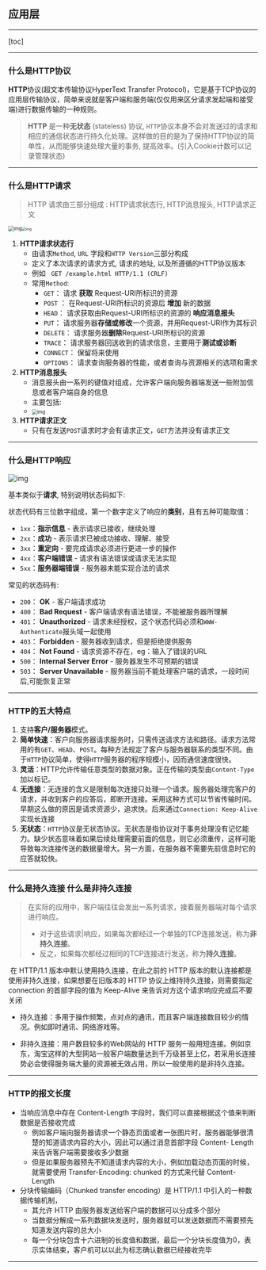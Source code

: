## 应用层 ##

---

[toc]

---

### 什么是HTTP协议 ###

**HTTP**协议(超文本传输协议HyperText Transfer Protocol)，它是基于TCP协议的应用层传输协议，简单来说就是客户端和服务端(仅仅用来区分请求发起端和接受端)进行数据传输的一种规则。

> **HTTP** 是一种**无状态** (stateless) 协议, `HTTP`协议本身不会对发送过的请求和相应的通信状态进行持久化处理。这样做的目的是为了保持HTTP协议的简单性，从而能够快速处理大量的事务, 提高效率。(引入Cookie计数可以记录管理状态)

---

### 什么是HTTP请求 ###

> HTTP 请求由三部分组成 : HTTP请求状态行, HTTP消息报头, HTTP请求正文

<img src="https://pic2.zhimg.com/80/v2-12836e928e97f0d1acf375b34981a071_720w.jpg" alt="img" style="zoom: 67%;" /><img src="https://pic4.zhimg.com/80/v2-839818777263adb12e93aafda6595633_720w.jpg" alt="img" style="zoom: 50%;" />

1. **HTTP请求状态行**
    - 由请求`Method`, `URL` 字段和`HTTP Version`三部分构成
    - 定义了本次请求的请求方式, 请求的地址, 以及所遵循的HTTP协议版本
    - 例如 ``` GET /example.html HTTP/1.1 (CRLF)```
    - 常用`Method`:
        -  `GET`： 请求 **获取** Request-URI所标识的资源
        -  `POST` ： 在Request-URI所标识的资源后 **增加** 新的数据
        -  `HEAD`： 请求获取由Request-URI所标识的资源的 **响应消息报头**
        -  `PUT`： 请求服务器**存储或修改**一个资源，并用Request-URI作为其标识 
        -  `DELETE`： 请求服务器**删除**Request-URI所标识的资源
        -  `TRACE`： 请求服务器回送收到的请求信息，主要用于**测试或诊断**
        -  `CONNECT`： 保留将来使用
        -  `OPTIONS`： 请求查询服务器的性能，或者查询与资源相关的选项和需求
2. **HTTP消息报头**
    - 消息报头由一系列的键值对组成，允许客户端向服务器端发送一些附加信息或者客户端自身的信息
    - 主要包括:
    - <img src="https://pic2.zhimg.com/80/v2-8b50f49b69a70379a52b47060dcdf1f9_720w.jpg" alt="img" style="zoom:67%;" />
3. **HTTP请求正文**
    - 只有在发送`POST`请求时才会有请求正文，`GET`方法并没有请求正文

---

### 什么是HTTP响应 ###

![img](https://pic2.zhimg.com/80/v2-8eefa42df5c663cf259b39be57359bb1_720w.jpg)

基本类似于**请求**, 特别说明状态码如下:

状态代码有三位数字组成，第一个数字定义了响应的**类别**，且有五种可能取值：

- `1xx`：**指示信息** - 表示请求已接收，继续处理 
- `2xx`：**成功** - 表示请求已被成功接收、理解、接受 
- `3xx`：**重定向** - 要完成请求必须进行更进一步的操作
- `4xx`：**客户端错误** - 请求有语法错误或请求无法实现 
- `5xx`：**服务器端错误** - 服务器未能实现合法的请求

常见的状态码有:

- `200`： **OK** - 客户端请求成功
- `400`： **Bad Request** - 客户端请求有语法错误，不能被服务器所理解 
- `401`： **Unauthorized** - 请求未经授权，这个状态代码必须和`WWW-Authenticate`报头域一起使用
- `403`： **Forbidden** - 服务器收到请求，但是拒绝提供服务 
- `404`： **Not Found** - 请求资源不存在，eg：输入了错误的URL
- `500`： **Internal Server Error** - 服务器发生不可预期的错误 
- `503`： **Server Unavailable** - 服务器当前不能处理客户端的请求，一段时间后,可能恢复正常

---

### HTTP的五大特点 ###

1. 支持**客户/服务器**模式。
2. **简单快速**：客户向服务器请求服务时，只需传送请求方法和路径。请求方法常用的有`GET`、`HEAD`、`POST`。每种方法规定了客户与服务器联系的类型不同。由于`HTTP`协议简单，使得`HTTP`服务器的程序规模小，因而通信速度很快。
3. **灵活**：HTTP允许传输任意类型的数据对象。正在传输的类型由`Content-Type`加以标记。
4. **无连接**：无连接的含义是限制每次连接只处理一个请求。服务器处理完客户的请求，并收到客户的应答后，即断开连接。采用这种方式可以节省传输时间。早期这么做的原因是请求资源少，追求快。后来通过`Connection: Keep-Alive`实现长连接
5. **无状态**：`HTTP`协议是无状态协议。无状态是指协议对于事务处理没有记忆能力。缺少状态意味着如果后续处理需要前面的信息，则它必须重传，这样可能导致每次连接传送的数据量增大。另一方面，在服务器不需要先前信息时它的应答就较快。

---

### 什么是持久连接 什么是非持久连接 ###

> 在实际的应用中，客户端往往会发出一系列请求，接着服务器端对每个请求进行响应。
>
> - 对于这些请求|响应，如果每次都经过一个单独的TCP连接发送，称为**非持久连接**。
> - 反之，如果每次都经过相同的TCP连接进行发送，称为**持久连接**。

​	在 HTTP/1.1 版本中默认使用持久连接，在此之前的 HTTP 版本的默认连接都是使用非持久连接，如果想要在旧版本的 HTTP 协议上维持持久连接，则需要指定 connection 的首部字段的值为 Keep-Alive 来告诉对方这个请求响应完成后不要关闭

- 持久连接：多用于操作频繁，点对点的通讯，而且客户端连接数目较少的情况。例如即时通讯、网络游戏等。

- 非持久连接：用户数目较多的Web网站的 HTTP 服务一般用短连接。例如京东，淘宝这样的大型网站一般客户端数量达到千万级甚至上亿，若采用长连接势必会使得服务端大量的资源被无效占用，所以一般使用的是非持久连接。

---

### HTTP的报文长度 ###

- 当响应消息中存在 Content-Length 字段时，我们可以直接根据这个值来判断数据是否接收完成
    - 例如客户端向服务器请求一个静态页面或者一张图片时，服务器能够很清楚的知道请求内容的大小，因此可以通过消息首部字段 Content- Length 来告诉客户端需要接收多少数据
    - 但是如果服务器预先不知道请求内容的大小，例如加载动态页面的时候，就需要使用 Transfer-Encoding: chunked 的方式来代替 Content-Length
- 分块传输编码（Chunked transfer encoding）是 HTTP/1.1 中引入的一种数据传输机制，
    - 其允许 HTTP 由服务器发送给客户端的数据可以分成多个部分
    - 当数据分解成一系列数据块发送时，服务器就可以发送数据而不需要预先知道发送内容的总大小
    - 每一个分块包含十六进制的长度值和数据，最后一个分块长度值为0，表示实体结束，客户机可以以此为标志确认数据已经接收完毕

---


